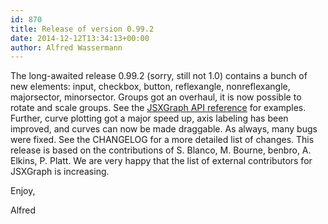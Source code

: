 ```yaml
---
id: 870
title: Release of version 0.99.2
date: 2014-12-12T13:34:13+00:00
author: Alfred Wassermann
---
```

The long-awaited release 0.99.2 (sorry, still not 1.0) contains a bunch of new elements: input, checkbox, button, reflexangle, nonreflexangle, majorsector, minorsector. Groups got an overhaul, it is now possible to rotate and scale groups. See the [JSXGraph API reference](http://jsxgraph.uni-bayreuth.de/docs/index.html) for examples. Further, curve plotting got a major speed up, axis labeling has been improved, and curves can now be made draggable. As always, many bugs were fixed. See the CHANGELOG for a more detailed list of changes. This release is based on the contributions of S. Blanco, M. Bourne, benbro, A. Elkins, P. Platt. We are very happy that the list of external contributors for JSXGraph is increasing.

Enjoy,

Alfred